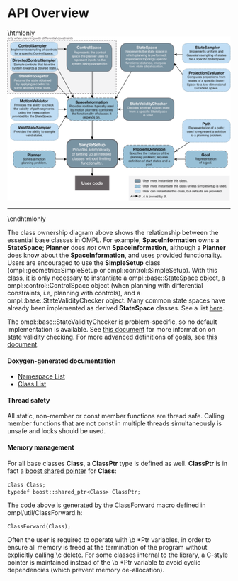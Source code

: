 # API Overview

\htmlonly
<map name=APImap>
<area href="classompl_1_1control_1_1ControlSampler.html" alt="ControlSampler" coords="8,19,198,79">
<area href="classompl_1_1control_1_1DirectedControlSampler.html" alt="DirectedControlSampler" coords="8,80,198,140">
<area href="classompl_1_1control_1_1StatePropagator.html" alt="StatePropagator" coords="8,140,198,216">
<area href="classompl_1_1control_1_1ControlSpace.html" alt="ControlSpace" coords="229,22,409,139">
<area href="classompl_1_1base_1_1StateSpace.html" alt="StateSpace" coords="439,24,652,141">
<area href="classompl_1_1base_1_1StateSampler.html" alt="StateSampler" coords="684,25,867,108">
<area href="classompl_1_1base_1_1ProjectionEvaluator.html" alt="ProjectionEvaluator" coords="684,130,867,213">
<area href="classompl_1_1base_1_1MotionValidator.html" alt="MotionValidator" coords="12,241,199,328">
<area href="classompl_1_1base_1_1SpaceInformation.html" alt="SpaceInformation" coords="230,240,432,330">
<area href="classompl_1_1base_1_1StateValidityChecker.html" alt="StateValidityChecker" coords="450,238,652,328">
<area href="classompl_1_1base_1_1ValidStateSampler.html" alt="ValidStateSampler" coords="8,335,204,407">
<area href="classompl_1_1base_1_1Planner.html" alt="Planner" coords="21,440,189,512">
<area href="classompl_1_1geometric_1_1SimpleSetup.html" alt="SimpleSetup" coords="232,399,432,514">
<area href="classompl_1_1base_1_1ProblemDefinition.html" alt="ProblemDefinition" coords="451,418,655,512">
<area href="classompl_1_1base_1_1Goal.html" alt="Goal" coords="690,441,862,512">
<area href="classompl_1_1base_1_1Path.html" alt="Path" coords="680,320,867,417">
</map>
<img src="../images/ompl.png" class="nofloat" usemap="#APImap"><hr class="space">
\endhtmlonly

The class ownership diagram above shows the relationship between the essential base classes in OMPL. For example, __SpaceInformation__ owns a __StateSpace__; __Planner__ does _not_ own __SpaceInformation__, although a __Planner__ does know about the __SpaceInformation__, and uses provided functionality. Users are encouraged to use the __SimpleSetup__ class (ompl::geometric::SimpleSetup or ompl::control::SimpleSetup). With this class, it is only necessary to instantiate a ompl::base::StateSpace object, a ompl::control::ControlSpace object (when planning with differential constraints, i.e, planning with controls), and a ompl::base::StateValidityChecker object. Many common state spaces have already been implemented as derived __StateSpace__ classes. See a list [here](availableStateSpaces.html).

The ompl::base::StateValidityChecker is problem-specific, so no default implementation is available. See [this document](stateValidation.html) for more information on state validity checking. For more advanced definitions of goals, see [this document](goalRepresentation.html).

#### Doxygen-generated documentation

- [Namespace List](namespaces.html)
- [Class List](annotated.html)

#### Thread safety
All static, non-member or const member functions are thread safe. Calling member functions that are not const in multiple threads simultaneously is unsafe and locks should be used.

#### Memory management

For all base classes __Class__, a __ClassPtr__ type is defined as well. __ClassPtr__ is in fact a [boost shared pointer](http://wiki.inkscape.org/wiki/index.php/Boost_shared_pointers) for __Class__:

~~~{.cpp}
class Class;
typedef boost::shared_ptr<Class> ClassPtr;
~~~

The code above is generated by the ClassForward macro defined in ompl/util/ClassForward.h:

~~~{.cpp}
ClassForward(Class);
~~~

Often the user is required to operate with \b *Ptr variables, in order to ensure all memory is freed at the termination of the program without explicitly calling \c delete. For some classes internal to the library, a C-style pointer is maintained instead of the \b *Ptr variable to avoid cyclic dependencies (which prevent memory de-allocation).
